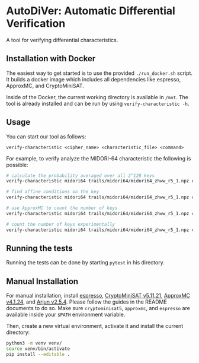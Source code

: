 # AutoDiVer: Automatic Differential Verification

A tool for verifying differential characteristics.


## Installation with Docker

The easiest way to get started is to use the provided `./run_docker.sh` script.
It builds a docker image which includes all dependencies like espresso, ApproxMC, and CryptoMiniSAT.

Inside of the Docker, the current working directory is available in `/mnt`.
The tool is already installed and can be run by using `verify-characteristic -h`.


## Usage

You can start our tool as follows:
```
verify-characteristic <cipher_name> <characteristic_file> <command>
```

For example, to verify analyze the MIDORI-64 characteristic the following is possible:

```bash
# calculate the probability averaged over all 2^128 keys
verify-characteristic midori64 trails/midori64/midori64_zhww_r5_1.npz count-prob

# find affine conditions on the key
verify-characteristic midori64 trails/midori64/midori64_zhww_r5_1.npz count-keys-lin

# use ApproxMC to count the number of keys
verify-characteristic midori64 trails/midori64/midori64_zhww_r5_1.npz count-keys

# count the number of keys experimentally
verify-characteristic midori64 trails/midori64/midori64_zhww_r5_1.npz count-keys-sat
```


## Running the tests

Running the tests can be done by starting `pytest` in his directory.


## Manual Installation

For manual installation, install [espresso](https://github.com/classabbyamp/espresso-logic), [CryptoMiniSAT v5.11.21](), [ApproxMC v4.1.24](https://github.com/meelgroup/approxmc), and [Arjun v2.5.4](https://github.com/meelgroup/arjun).
Please follow the guides in the README documents to do so.
Make sure `cryptominisat5`, `approxmc`, and `espresso` are available inside your `$PATH` environment variable.

Then, create a new virtual environment, activate it and install the current directory:
```bash
python3 -m venv venv/
source venv/bin/activate
pip install --editable .
```

